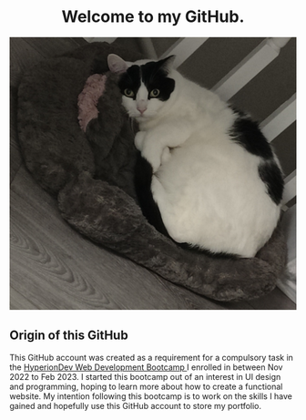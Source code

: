 <h1 align="center">Welcome to my GitHub.</h1>

<p align="center">
<img src="/cat.jpg" width="700" />
</p>

## Origin of this GitHub ##
This GitHub account was created as a requirement for a compulsory task in the <a target="_blank" href="https://www.hyperiondev.com/bootcamps/web-development/" > HyperionDev Web Development Bootcamp </a> I enrolled in between Nov 2022 to Feb 2023. I started this bootcamp out of an interest in UI design and programming, hoping to learn more about how to create a functional website. My intention following this bootcamp is to work on the skills I have gained and hopefully use this GitHub account to store my portfolio. 
